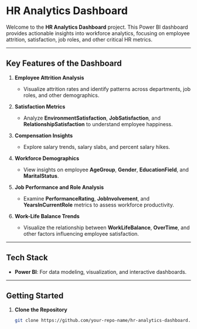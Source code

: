 # **HR Analytics Dashboard**  

Welcome to the **HR Analytics Dashboard** project. This Power BI dashboard provides actionable insights into workforce analytics, focusing on employee attrition, satisfaction, job roles, and other critical HR metrics.  

---


## **Key Features of the Dashboard**  

1. **Employee Attrition Analysis**  
   - Visualize attrition rates and identify patterns across departments, job roles, and other demographics.  

2. **Satisfaction Metrics**  
   - Analyze **EnvironmentSatisfaction**, **JobSatisfaction**, and **RelationshipSatisfaction** to understand employee happiness.  

3. **Compensation Insights**  
   - Explore salary trends, salary slabs, and percent salary hikes.  

4. **Workforce Demographics**  
   - View insights on employee **AgeGroup**, **Gender**, **EducationField**, and **MaritalStatus**.  

5. **Job Performance and Role Analysis**  
   - Examine **PerformanceRating**, **JobInvolvement**, and **YearsInCurrentRole** metrics to assess workforce productivity.  

6. **Work-Life Balance Trends**  
   - Visualize the relationship between **WorkLifeBalance**, **OverTime**, and other factors influencing employee satisfaction.  

---

## **Tech Stack**  

- **Power BI**: For data modeling, visualization, and interactive dashboards.  

---

## **Getting Started**  

1. **Clone the Repository**  
   ```bash  
   git clone https://github.com/your-repo-name/hr-analytics-dashboard.git  
